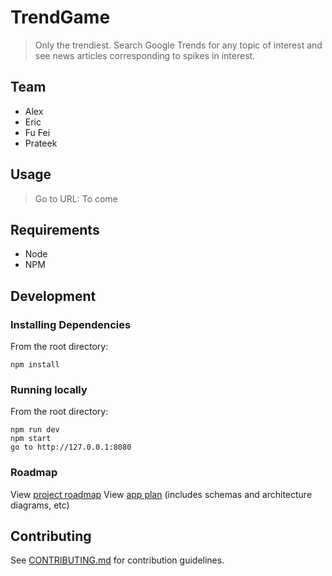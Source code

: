 # TrendGame
> Only the trendiest. Search Google Trends for any topic of interest and see news articles corresponding to spikes in interest.

## Team

- Alex 
- Eric
- Fu Fei
- Prateek

## Usage
> Go to URL: To come

## Requirements

- Node
- NPM

## Development

### Installing Dependencies

From the root directory:

`npm install`

### Running locally

From the root directory:

```
npm run dev
npm start
go to http://127.0.0.1:8080
```

### Roadmap

View [project roadmap](https://trello.com/b/BjnjAi3J/roadmap)
View [app plan](https://docs.google.com/document/d/1nDF9P4ReoH7WA3XBcZ-r-DGHGFVo0wpsa2f1SZEy1HU/edit?usp=sharing) (includes schemas and architecture diagrams, etc)

## Contributing
See [CONTRIBUTING.md](https://github.com/TrendGame/TrendGame/blob/master/CONTRIBUTING.md) for contribution guidelines.
